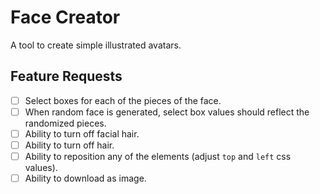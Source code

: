 # Face Creator
A tool to create simple illustrated avatars.

## Feature Requests
- [ ] Select boxes for each of the pieces of the face.
- [ ] When random face is generated, select box values should reflect the randomized pieces.
- [ ] Ability to turn off facial hair.
- [ ] Ability to turn off hair.
- [ ] Ability to reposition any of the elements (adjust `top` and `left` css values).
- [ ] Ability to download as image.
